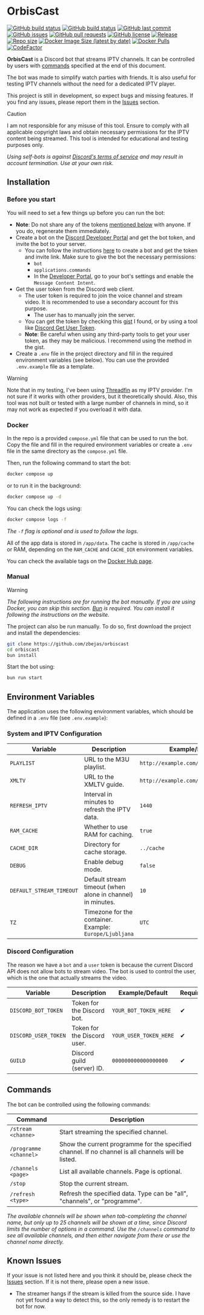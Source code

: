 # OrbisCast

[![GitHub build status](https://img.shields.io/github/actions/workflow/status/zbejas/orbiscast/main.yml?label=main%20build)](https://github.com/zbejas/orbiscast/actions/workflows/main.yml)
[![GitHub build status](https://img.shields.io/github/actions/workflow/status/zbejas/orbiscast/dev.yml?label=dev%20build)](https://github.com/zbejas/orbiscast/actions/workflows/dev.yml)
[![GitHub last commit](https://img.shields.io/github/last-commit/zbejas/orbiscast)](https://github.com/zbejas/orbiscast/commits/main)
[![GitHub issues](https://img.shields.io/github/issues/zbejas/orbiscast)](https://github.com/zbejas/orbiscast/issues)
[![GitHub pull requests](https://img.shields.io/github/issues-pr/zbejas/orbiscast)](https://github.com/zbejas/orbiscast/pulls)
[![GitHub license](https://img.shields.io/github/license/zbejas/orbiscast)](https://github.com/zbejas/orbiscast/blob/main/LICENSE.md)
[![Release](https://img.shields.io/github/v/release/zbejas/orbiscast)](https://github.com/zbejas/orbiscast/releases)
[![Repo size](https://img.shields.io/github/repo-size/zbejas/orbiscast)](https://github.com/zbejas/orbiscast/)
[![Docker Image Size (latest by date)](https://img.shields.io/docker/image-size/zbejas/orbiscast?sort=date)](https://hub.docker.com/r/zbejas/orbiscast)
[![Docker Pulls](https://img.shields.io/docker/pulls/zbejas/orbiscast)](https://hub.docker.com/r/zbejas/orbiscast)
[![CodeFactor](https://www.codefactor.io/repository/github/zbejas/orbiscast/badge)](https://www.codefactor.io/repository/github/zbejas/orbiscast)

**OrbisCast** is a Discord bot that streams IPTV channels. It can be controlled by users with [commands](#commands) specified at the end of this document.

The bot was made to simplify watch parties with friends. It is also useful for testing IPTV channels without the need for a dedicated IPTV player.

This project is still in development, so expect bugs and missing features. If you find any issues, please report them in the [Issues](https://github.com/zbejas/orbiscast/issues) section.

> [!CAUTION]
> I am not responsible for any misuse of this tool. Ensure to comply with all applicable copyright laws and obtain necessary permissions for the IPTV content being streamed. This tool is intended for educational and testing purposes only.
>
> _Using self-bots is against [Discord's terms of service](https://discord.com/guidelines) and may result in account termination. Use at your own risk._

## Installation

### Before you start

You will need to set a few things up before you can run the bot:

- **Note**: Do not share any of the tokens [mentioned below](#discord-configuration) with anyone. If you do, regenerate them immediately.
- Create a bot on the [Discord Developer Portal](https://discord.com/developers/applications) and get the bot token, and invite the bot to your server.
  - You can follow the instructions [here](https://discordpy.readthedocs.io/en/stable/discord.html) to create a bot and get the token and invite link. Make sure to give the bot the necessary permissions:
    - `bot`
    - `applications.commands`
    - In the [Developer Portal](https://discord.com/developers/applications), go to your bot's settings and enable the `Message Content Intent`.
- Get the user token from the Discord web client.
  - The user token is required to join the voice channel and stream video. It is recommended to use a secondary account for this purpose.
    - The user has to manually join the server.
  - You can get the token by checking this [gist](https://gist.github.com/MarvNC/e601f3603df22f36ebd3102c501116c6#file-get-discord-token-from-browser-md) I found, or by using a tool like [Discord Get User Token](https://chromewebstore.google.com/detail/discord-get-user-token/accgjfooejbpdchkfpngkjjdekkcbnfd).
  - **Note**: Be careful when using any third-party tools to get your user token, as they may be malicious. I recommend using the method in the gist.
- Create a `.env` file in the project directory and fill in the required environment variables (see below). You can use the provided `.env.example` file as a template.

> [!Warning]
> Note that in my testing, I've been using [Threadfin](https://github.com/Threadfin/Threadfin) as my IPTV provider. I'm not sure if it works with other providers, but it theoretically should. Also, this tool was not built or tested with a large number of channels in mind, so it may not work as expected if you overload it with data.

### Docker

In the repo is a provided `compose.yml` file that can be used to run the bot.
Copy the file and fill in the required environment variables or create a `.env` file in the same directory as the `compose.yml` file.

Then, run the following command to start the bot:

```bash
docker compose up
```

or to run it in the background:

```bash
docker compose up -d
```

You can check the logs using:

```bash
docker compose logs -f
```

_The `-f` flag is optional and is used to follow the logs._

All of the app data is stored in `/app/data`. The cache is stored in `/app/cache` or RAM, depending on the `RAM_CACHE` and `CACHE_DIR` environment variables.

You can check the available tags on the [Docker Hub page](https://hub.docker.com/r/zbejas/orbiscast/tags?ordering=name).

### Manual

> [!Warning]
> _The following instructions are for running the bot manually. If you are using Docker, you can skip this section. [Bun](https://bun.sh/) is required. You can install it following the instructions on the website._

The project can also be run manually. To do so, first download the project and install the dependencies:

```bash
git clone https://github.com/zbejas/orbiscast
cd orbiscast
bun install
```

Start the bot using:

```bash
bun run start
```

## Environment Variables

The application uses the following environment variables, which should be defined in a `.env` file (see `.env.example`):

### System and IPTV Configuration

| Variable           | Description                                      | Example/Default                          | Required |
|--------------------|--------------------------------------------------|------------------------------------------|----------|
| `PLAYLIST`         | URL to the M3U playlist.                         | `http://example.com/m3u/playlist.m3u`    | ✔        |
| `XMLTV`            | URL to the XMLTV guide.                          | `http://example.com/xmltv/guide.xml`     | ✔        |
| `REFRESH_IPTV`     | Interval in minutes to refresh the IPTV data.    | `1440`                                   | ✘        |
| `RAM_CACHE`        | Whether to use RAM for caching.                  | `true`                                  | ✘        |
| `CACHE_DIR`        | Directory for cache storage.                     | `../cache`                               | ✘        |
| `DEBUG`            | Enable debug mode.                               | `false`                                  | ✘        |
| `DEFAULT_STREAM_TIMEOUT` | Default stream timeout (when alone in channel) in minutes.            | `10`                                     | ✘        |
| `TZ`               | Timezone for the container. Example: `Europe/Ljubljana`                      | `UTC`                                    | ✘        |

### Discord Configuration

The reason we have a `bot` and a `user` token is because the current Discord API does not allow bots to stream video. The bot is used to control the user, which is the one that actually streams the video.

| Variable              | Description                                      | Example/Default                          | Required |
|-----------------------|--------------------------------------------------|------------------------------------------|----------|
| `DISCORD_BOT_TOKEN`           | Token for the Discord bot.                       | `YOUR_BOT_TOKEN_HERE`                    | ✔        |
| `DISCORD_USER_TOKEN`  | Token for the Discord user.                      | `YOUR_USER_TOKEN_HERE`                   | ✔        |
| `GUILD`               | Discord guild (server) ID.                       | `000000000000000000`                     | ✔        |

## Commands

The bot can be controlled using the following commands:

| Command | Description |
|---------|-------------|
| `/stream <channe>` | Start streaming the specified channel. |
| `/programme <channel>` | Show the current programme for the specified channel. If no channel is all channels will be listed. |
| `/channels <page>` | List all available channels. Page is optional. |
| `/stop` | Stop the current stream. |
| `/refresh <type>` | Refresh the specified data. Type can be "all", "channels", or "programme". |

_The available channels will be shown when tab-completing the channel name, but only up to 25 channels will be shown at a time, since Discord limits the number of options in a command. Use the `/channels` command to see all available channels, and then either navigate from there or use the channel name directly._

## Known Issues

If your issue is not listed here and you think it should be, please check the [Issues](https://github.com/zbejas/orbiscast/issues) section. If it is not there, please open a new issue.

- The streamer hangs if the stream is killed from the source side. I have not yet found a way to detect this, so the only remedy is to restart the bot for now.
